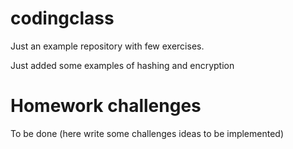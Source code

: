 # codingclass
Just an example repository with few exercises.

Just added some examples of hashing and encryption

# Homework challenges

To be done (here write some challenges ideas to be implemented)
